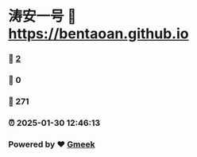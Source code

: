 # 涛安一号 :link: https://bentaoan.github.io 
### :page_facing_up: [2](https://bentaoan.github.io/tag.html) 
### :speech_balloon: 0 
### :hibiscus: 271 
### :alarm_clock: 2025-01-30 12:46:13 
### Powered by :heart: [Gmeek](https://github.com/Meekdai/Gmeek)
